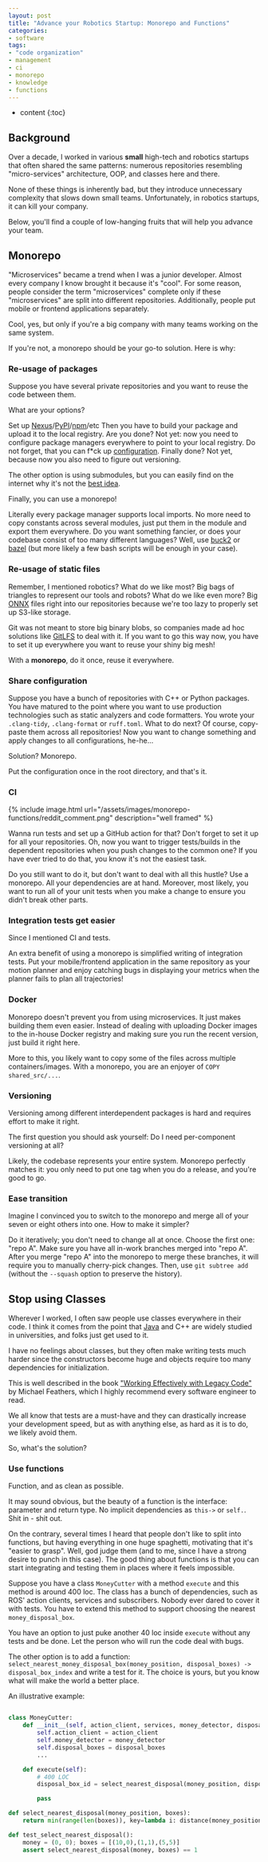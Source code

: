 ```yaml
---
layout: post
title: "Advance your Robotics Startup: Monorepo and Functions"
categories:
- software
tags:
- "code organization"
- management
- ci
- monorepo
- knowledge
- functions
---
```


* content
{:toc}

## Background

Over a decade, I worked in various **small** high-tech and robotics startups that often shared the same patterns: numerous repositories resembling "micro-services" architecture, OOP, and classes here and there.

None of these things is inherently bad, but they introduce unnecessary complexity that slows down small teams. Unfortunately, in robotics startups, it can kill your company.

Below, you'll find a couple of low-hanging fruits that will help you advance your team. 

## Monorepo

"Microservices" became a trend when I was a junior developer. Almost every company I know brought it because it's "cool". For some reason, people consider the term "microservices" complete only if these "microservices" are split into different repositories. Additionally, people put mobile or frontend applications separately.

Cool, yes, but only if you're a big company with many teams working on the same system.

If you're not, a monorepo should be your go-to solution.
Here is why:

### Re-usage of packages

Suppose you have several private repositories and you want to reuse the code between them.

What are your options?

Set up [Nexus](https://web.archive.org/web/20250814042034/https://www.sonatype.com/products/sonatype-nexus-repository)/[PyPI](https://web.archive.org/web/20250904182025/https://pypi.org/)/[npm](https://web.archive.org/web/20250904154814/https://www.npmjs.com/)/etc Then you have to build your package and upload it to the local registry. Are you done? Not yet: now you need to configure package managers everywhere to point to your local registry. Do not forget, that you can f*ck up [configuration](https://web.archive.org/web/20250901190557/https://medium.com/@alex.birsan/dependency-confusion-4a5d60fec610). Finally done? Not yet, because now you also need to figure out versioning.

The other option is using submodules, but you can easily find on the internet why it's not the [best idea](https://web.archive.org/web/20250205194457/https://news.ycombinator.com/item?id=31792303).

Finally, you can use a monorepo!

Literally every package manager supports local imports. No more need to copy constants across several modules, just put them in the module and export them everywhere.
Do you want something fancier, or does your codebase consist of too many different languages? Well, use [buck2](https://web.archive.org/web/20250901201054/https://buck2.build/) or [bazel](https://web.archive.org/web/20250904083730/https://bazel.build/) (but more likely a few bash scripts will be enough in your case).

### Re-usage of static files

Remember, I mentioned robotics?
What do we like most? Big bags of triangles to represent our tools and robots? What do we like even more? Big [ONNX](https://web.archive.org/web/20250831003626/https://onnx.ai/) files right into our repositories because we're too lazy to properly set up S3-like storage.

Git was not meant to store big binary blobs, so companies made ad hoc solutions like [GitLFS](https://web.archive.org/web/20250904051259/https://git-lfs.com/) to deal with it. If you want to go this way now, you have to set it up everywhere you want to reuse your shiny big mesh!

With a **monorepo**, do it once, reuse it everywhere.

### Share configuration

Suppose you have a bunch of repositories with C++ or Python packages.
You have matured to the point where you want to use production technologies such as static analyzers and code formatters.
You wrote your `.clang-tidy`, `.clang-format` or `ruff.toml`. What to do next? Of course, copy-paste them across all repositories! Now you want to change something and apply changes to all configurations, he-he...

Solution? Monorepo.

Put the configuration once in the root directory, and that's it.

### CI

{% include image.html url="/assets/images/monorepo-functions/reddit_comment.png" description="well framed" %}

Wanna run tests and set up a GitHub action for that? Don't forget to set it up for all your repositories. Oh, now you want to trigger tests/builds in the dependent repositories when you push changes to the common one? If you have ever tried to do that, you know it's not the easiest task.


Do you still want to do it, but don't want to deal with all this hustle?
Use a monorepo. All your dependencies are at hand. Moreover, most likely, you want to run all of your unit tests when you make a change to ensure you didn't break other parts.


### Integration tests get easier

Since I mentioned CI and tests.

An extra benefit of using a monorepo is simplified writing of integration tests.
Put your mobile/frontend application in the same repository as your motion planner and enjoy catching bugs in displaying your metrics when the planner fails to plan all trajectories! 

### Docker

Monorepo doesn't prevent you from using microservices. It just makes building them even easier. Instead of dealing with uploading Docker images to the in-house Docker registry and making sure you run the recent version, just build it right here.

More to this, you likely want to copy some of the files across multiple containers/images. With a monorepo, you are an enjoyer of `COPY shared_src/...`.

### Versioning

Versioning among different interdependent packages is hard and requires effort to make it right.

The first question you should ask yourself: Do I need per-component versioning at all?

Likely, the codebase represents your entire system. Monorepo perfectly matches it: you only need to put one tag when you do a release, and you're good to go.

### Ease transition

Imagine I convinced you to switch to the monorepo and merge all of your seven or eight others into one. How to make it simpler?

Do it iteratively; you don't need to change all at once. Choose the first one: "repo A".
Make sure you have all in-work branches merged into "repo A". After you merge "repo A" into the monorepo to merge these branches, it will require you to manually cherry-pick changes. Then, use `git subtree add` (without the `--squash` option to preserve the history).

## Stop using Classes

Wherever I worked, I often saw people use classes everywhere in their code.
I think it comes from the point that [Java](https://web.archive.org/web/20250902181930/https://www.java.com/en/) and C++ are widely studied in universities, and folks just get used to it.

I have no feelings about classes, but they often make writing tests much harder since the constructors become huge and objects require too many dependencies for initialization.

This is well described in the book ["Working Effectively with Legacy Code"](https://archive.org/details/working-effectively-with-legacy-code) by Michael Feathers, which I highly recommend every software engineer to read.

We all know that tests are a must-have and they can drastically increase your development speed, but as with anything else, as hard as it is to do, we likely avoid them.

So, what's the solution?

### Use functions

Function, and as clean as possible.

It may sound obvious, but the beauty of a function is the interface: parameter and return type.
No implicit dependencies as `this->` or `self.`. Shit in - shit out.

On the contrary, several times I heard that people don't like to split into functions, but having everything in one huge spaghetti, motivating that it's "easier to grasp". Well, god judge them (and to me, since I have a strong desire to punch in this case). The good thing about functions is that you can start integrating and testing them in places where it feels impossible.

Suppose you have a class `MoneyCutter` with a method `execute` and this method is around 400 loc. The class has a bunch of dependencies, such as ROS' action clients, services and subscribers. Nobody ever dared to cover it with tests. You have to extend this method to support choosing the nearest `money_disposal_box`.

You have an option to just puke another 40 loc inside `execute` without any tests and be done. Let the person who will run the code deal with bugs.

The other option is to add a function: `select_nearest_money_disposal_box(money_position, disposal_boxes) -> disposal_box_index` and write a test for it.
The choice is yours, but you know what will make the world a better place.

An illustrative example:

```python

class MoneyCutter:
    def __init__(self, action_client, services, money_detector, disposal_boxes):
        self.action_client = action_client
        self.money_detector = money_detector
        self.disposal_boxes = disposal_boxes
        ...

    def execute(self):
        # 400 LOC
        disposal_box_id = select_nearest_disposal(money_position, disposal_boxes)

        pass

def select_nearest_disposal(money_position, boxes):
    return min(range(len(boxes)), key=lambda i: distance(money_position, boxes[i]))

def test_select_nearest_disposal():
    money = (0, 0); boxes = [(10,0),(1,1),(5,5)]
    assert select_nearest_disposal(money, boxes) == 1
```
